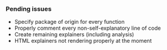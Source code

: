 ### Pending issues
- Specify package of origin for every function
- Properly comment every non-self-explanatory line of code
- Create remaining explainers (including analysis)
- HTML explainers not rendering properly at the moment
